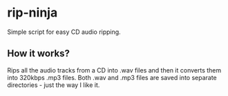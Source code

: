 # rip-ninja
Simple script for easy CD audio ripping.

## How it works?
Rips all the audio tracks from a CD into .wav files and then it converts them into 320kbps .mp3 files.
Both .wav and .mp3 files are saved into separate directories - just the way I like it.
